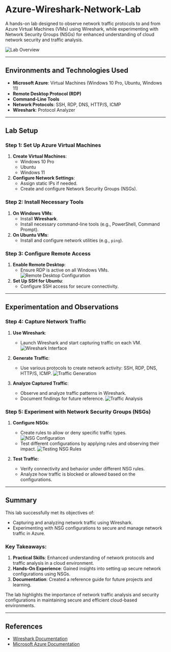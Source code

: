 # Azure-Wireshark-Network-Lab

A hands-on lab designed to observe network traffic protocols to and from Azure Virtual Machines (VMs) using Wireshark, while experimenting with Network Security Groups (NSGs) for enhanced understanding of cloud network security and traffic analysis.

![Lab Overview](https://github.com/ahmed86-star/Azure-Wireshark-Network-Lab/assets/113064932/ad6a0d2c-3847-45fa-850d-3e994f63f60d)

---

## Environments and Technologies Used
- **Microsoft Azure**: Virtual Machines (Windows 10 Pro, Ubuntu, Windows 11)
- **Remote Desktop Protocol (RDP)**
- **Command-Line Tools**
- **Network Protocols**: SSH, RDP, DNS, HTTP/S, ICMP
- **Wireshark**: Protocol Analyzer

---

## Lab Setup
### Step 1: Set Up Azure Virtual Machines
1. **Create Virtual Machines**:
   - Windows 10 Pro
   - Ubuntu
   - Windows 11
2. **Configure Network Settings**:
   - Assign static IPs if needed.
   - Create and configure Network Security Groups (NSGs).

### Step 2: Install Necessary Tools
1. **On Windows VMs**:
   - Install **Wireshark**.
   - Install necessary command-line tools (e.g., PowerShell, Command Prompt).
2. **On Ubuntu VMs**:
   - Install and configure network utilities (e.g., `ping`).

### Step 3: Configure Remote Access
1. **Enable Remote Desktop**:
   - Ensure RDP is active on all Windows VMs.
   ![Remote Desktop Configuration](https://github.com/ahmed86-star/Azure-Wireshark-Network-Lab/assets/113064932/37a7b041-1497-407a-85db-7490ceed5e87)
2. **Set Up SSH for Ubuntu**:
   - Configure SSH access for secure connectivity.

---

## Experimentation and Observations
### Step 4: Capture Network Traffic
1. **Use Wireshark**:
   - Launch Wireshark and start capturing traffic on each VM.
   ![Wireshark Interface](https://github.com/ahmed86-star/Azure-Wireshark-Network-Lab/assets/113064932/dff18278-38f0-4817-a638-39b58a44948a)
2. **Generate Traffic**:
   - Use various protocols to create network activity: SSH, RDP, DNS, HTTP/S, ICMP.
   ![Traffic Generation](https://github.com/ahmed86-star/Azure-Wireshark-Network-Lab/assets/113064932/31d1f2c2-6b3c-47cb-b060-af83a2333f59)

3. **Analyze Captured Traffic**:
   - Observe and analyze traffic patterns in Wireshark.
   - Document findings for future reference.
   ![Traffic Analysis](https://github.com/ahmed86-star/Azure-Wireshark-Network-Lab/assets/113064932/f8119c6f-1902-4439-ae27-b25a2caaa63d)

### Step 5: Experiment with Network Security Groups (NSGs)
1. **Configure NSGs**:
   - Create rules to allow or deny specific traffic types.
   ![NSG Configuration](https://github.com/ahmed86-star/Azure-Wireshark-Network-Lab/assets/113064932/e989eaec-8702-4648-9d45-e6ac7427d137)
   - Test different configurations by applying rules and observing their impact.
   ![Testing NSG Rules](https://github.com/ahmed86-star/Azure-Wireshark-Network-Lab/assets/113064932/15f4ad35-017c-473c-b4f4-91d0897b9dcb)

2. **Test Traffic**:
   - Verify connectivity and behavior under different NSG rules.
   - Analyze how traffic is blocked or allowed based on the configurations.

---

## Summary
This lab successfully met its objectives of:
- Capturing and analyzing network traffic using Wireshark.
- Experimenting with NSG configurations to secure and manage network traffic in Azure.

### Key Takeaways:
1. **Practical Skills**: Enhanced understanding of network protocols and traffic analysis in a cloud environment.
2. **Hands-On Experience**: Gained insights into setting up secure network configurations using NSGs.
3. **Documentation**: Created a reference guide for future projects and learning.

The lab highlights the importance of network traffic analysis and security configurations in maintaining secure and efficient cloud-based environments.

---

## References
- [Wireshark Documentation](https://www.wireshark.org/docs/)
- [Microsoft Azure Documentation](https://docs.microsoft.com/en-us/azure/)
